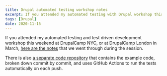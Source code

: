 ```yaml
---
title: Drupal automated testing workshop notes
excerpt: If you attended my automated testing with Drupal workshop this weekend, here are the links.
tags: [Drupal]
date: 2020-11-15
---
```


If you attended my automated testing and test driven development workshop this weekend at DrupalCamp NYC, or at DrupalCamp London in March, [here are the notes][notes] that we went through during the session.

There is also [a separate code repository][code] that contains the example code, broken down commit by commit, and uses GitHub Actions to run the tests automatically on each push.

[code]: https://github.com/opdavies/workshop-drupal-automated-testing-code
[notes]: https://github.com/opdavies/workshop-drupal-automated-testing
